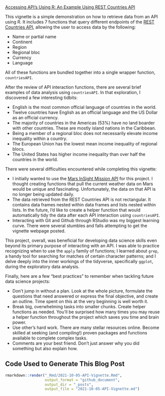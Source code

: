 
[Accessing API’s Using R: An Example Using REST Countries
API](https://not-that-john-williams.github.io/vignette-api/)

This vignette is a simple demonstration on how to retrieve data from an
API using R. It includes 7 functions that query different endpoints of
the [REST Countries API](https://restcountries.com/v2/), allowing the
user to access data by the following:

-   Name or partial name
-   Continent
-   Region
-   Regional bloc
-   Currency
-   Language

All of these functions are bundled together into a single wrapper
function, `countriesAPI`.

After the review of API interaction functions, there are several brief
examples of data analysis using `countriesAPI`. In that exploration, I
discovered a few interesting tidbits:

-   English is the most common official language of countries in the
    world.
-   Twelve countries have English as an official language and the US
    Dollar as an official currency.
-   The majority of countries in the Americas (53%) have no land boarder
    with other countries. These are mostly island nations in the
    Caribbean.
-   Being a member of a regional bloc does not necessarily elevate
    income inequality within a country.
-   The European Union has the lowest mean income inequality of regional
    blocs.
-   The United States has higher income inequality than over half the
    countries in the world.

There were several difficulties encountered while completing this
vignette:

-   I initially wanted to use the [Mars InSight Mission
    API](https://mars.nasa.gov/insight/weather/) for this project. I
    thought creating functions that pull the current weather data on
    Mars would be unique and fascinating. Unfortunately, the data on
    that API is no longer being updated daily.
-   The data retrieved from the REST Countries API is not rectangular.
    It contains data frames nested within data frames and lists nested
    within lists. In the future, I’d like to create a helper function
    that would automatically tidy the data after each API interaction
    using `countriesAPI`.
-   Interacting with Git and Github through RStudio was my biggest
    learning curve. There were several stumbles and falls attempting to
    get the vignette webpage posted.

This project, overall, was beneficial for developing data science skills
even beyond its primary purpose of interacting with an API. I was able
to practice recognizing when to use the `apply` family of functions; I
learned about `grep`, a handy tool for searching for matches of certain
character patterns; and I delve deeply into the inner workings of the
tidyverse, specifically `ggplot`, during the exploratory data analysis.

Finally, here are a few “best practices” to remember when tackling
future data science projects:

-   Don’t jump in without a plan. Look at the whole picture, formulate
    the questions that need answered or express the final objective, and
    create an outline. Time spent on this at the very beginning is well
    worth it.
-   Break big, overwhelming tasks into smaller chunks. Create helper
    functions as needed. You’ll be surprised how many times you may
    reuse a helper function throughout the project which saves you time
    and brain power.
-   Use other’s hard work. There are many stellar resources online.
    Become skilled at seeking (and compiling!) proven packages and
    functions available to complete complex tasks.
-   Comments are your best friend. Don’t just answer why you did
    something but also explain how.

## Code Used to Generate This Blog Post

``` r
rmarkdown::render("_Rmd/2021-10-05-API-Vignette.Rmd", 
                  output_format = "github_document", 
                  output_dir = "_posts", 
                  output_file = "2021-10-05-API-Vignette.md")
```
